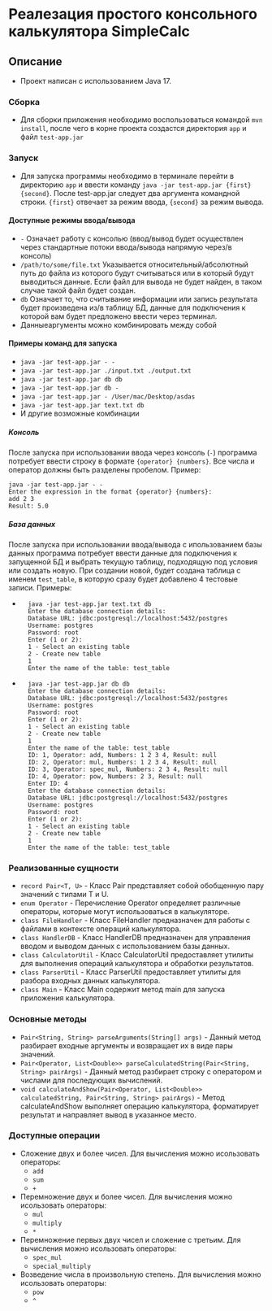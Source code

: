 # Реалезация простого консольного калькулятора SimpleCalc
## Описание
- Проект написан с использованием Java 17.
### Сборка
- Для сборки приложения необходимо воспользоваться командой `mvn install`, 
после чего в корне проекта создастся директория `app` и файл `test-app.jar`

### Запуск
- Для запуска программы необходимо в терминале перейти в директорию `app`
и ввести команду `java -jar test-app.jar {first} {second}`. После test-app.jar следует 
два аргумента командной строки. `{first}` отвечает за режим ввода, 
`{second}` за режим вывода.
#### Доступные режимы ввода/вывода
- `-` Означает работу с консолью (ввод/вывод будет осуществлен 
через стандартные потоки ввода/вывода напрямую через/в консоль)
- `/path/to/some/file.txt` Указывается относительный/абсолютный 
путь до файла из которого будут считываться или в который будут 
выводиться данные. Если файл для вывода не будет найден, в таком 
случае такой файл будет создан. 
- `db` Означает то, что считывание информации или запись результата 
будет произведена из/в таблицу БД, данные для подключения к которой
вам будет предложено ввести через терминал.
- Данныеаргументы можно комбинировать между собой
#### Примеры команд для запуска
- `java -jar test-app.jar - -`
- `java -jar test-app.jar ./input.txt ./output.txt`
- `java -jar test-app.jar db db`
- `java -jar test-app.jar db -`
- `java -jar test-app.jar - /User/mac/Desktop/asdas`
- `java -jar test-app.jar text.txt db`
- И другие возможные комбинации

##### Консоль
После запуска при использовании ввода через консоль (`-`) программа потребует
ввести строку в формате `{operator} {numbers}`. Все числа и оператор 
должны быть разделены пробелом. Пример:
````
java -jar test-app.jar - -
Enter the expression in the format {operator} {numbers}:
add 2 3
Result: 5.0
````
##### База данных
После запуска при использовании ввода/вывода с ипользованием
базы данных программа потребует ввести данные для подключения 
к запущенной БД и выбрать текущую таблицу, подходящую под условия
или создать новую. При создании новой, будет создана таблица с 
именем `test_table`, в которую сразу будет добавлено 4 тестовые 
записи. Примеры:
- ````
    java -jar test-app.jar text.txt db
    Enter the database connection details:
    Database URL: jdbc:postgresql://localhost:5432/postgres
    Username: postgres
    Password: root
    Enter (1 or 2):
    1 - Select an existing table
    2 - Create new table
    1
    Enter the name of the table: test_table
    ````
- ````
    java -jar test-app.jar db db
    Enter the database connection details:
    Database URL: jdbc:postgresql://localhost:5432/postgres
    Username: postgres
    Password: root
    Enter (1 or 2):
    1 - Select an existing table
    2 - Create new table
    1
    Enter the name of the table: test_table
    ID: 1, Operator: add, Numbers: 1 2 3 4, Result: null
    ID: 2, Operator: mul, Numbers: 1 2 3 4, Result: null
    ID: 3, Operator: spec_mul, Numbers: 2 3 4, Result: null
    ID: 4, Operator: pow, Numbers: 2 3, Result: null
    Enter ID: 4
    Enter the database connection details:
    Database URL: jdbc:postgresql://localhost:5432/postgres
    Username: postgres
    Password: root
    Enter (1 or 2):
    1 - Select an existing table
    2 - Create new table
    1
    Enter the name of the table: test_table
    ````
### Реализованные сущности
- `record Pair<T, U>` - Класс Pair представляет собой обобщенную пару 
значений с типами T и U.
- `enum Operator` - Перечисление Operator определяет различные
операторы, которые могут использоваться в калькуляторе.
- `class FileHandler` - Класс FileHandler предназначен для 
работы с файлами в контексте операций калькулятора.
- `class HandlerDB` - Класс HandlerDB предназначен для управления
вводом и выводом данных с использованием базы данных.
- `class CalculatorUtil` - Класс CalculatorUtil предоставляет 
утилиты для выполнения операций калькулятора и обработки результатов.
- `class ParserUtil` - Класс ParserUtil предоставляет утилиты для 
разбора входных данных калькулятора.
- `class Main` - Класс Main содержит метод main для запуска 
приложения калькулятора.

### Основные методы
- `Pair<String, String> parseArguments(String[] args)` - Данный метод
разбирает входные аргументы и возвращает их в виде пары значений.
- `Pair<Operator, List<Double>> parseCalculatedString(Pair<String, String> pairArgs)` - 
Данный метод разбирает строку с оператором и числами для последующих
вычислений.
- `void calculateAndShow(Pair<Operator, List<Double>> calculatedString, Pair<String, String> pairArgs)` -
Метод calculateAndShow выполняет операцию калькулятора, 
форматирует результат и направляет вывод в указанное место. 
  

### Доступные операции
- Сложение двух и более чисел. Для вычисления можно исользовать 
операторы:
    - `add`
    - `sum`
    - `+`
- Перемножение двух и более чисел. Для вычисления можно исользовать 
операторы:
    - `mul`
    - `multiply`
    - `*`
- Перемножение первых двух чисел и сложение с третьим. Для
  вычисления можно исользовать операторы:
    - `spec_mul`
    - `special_multiply`
- Возведение числа в произвольную степень. Для вычисления 
можно исользовать операторы:
    - `pow`
    - `^`
